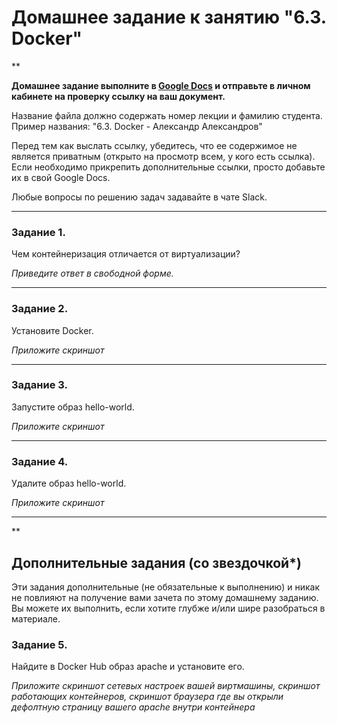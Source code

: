 # Домашнее задание к занятию "6.3. Docker"

**

**Домашнее задание выполните в [Google Docs](https://docs.google.com/) и отправьте в личном кабинете на проверку ссылку на ваш документ.** 

Название файла должно содержать номер лекции и фамилию студента. Пример названия: "6.3. Docker - Александр Александров"

Перед тем как выслать ссылку, убедитесь, что ее содержимое не является приватным (открыто на просмотр всем, у кого есть ссылка). Если необходимо прикрепить дополнительные ссылки, просто добавьте их в свой Google Docs.

Любые вопросы по решению задач задавайте в чате Slack.

---

### Задание 1. 

Чем контейнеризация отличается от виртуализации?

*Приведите ответ в свободной форме.*

---

### Задание 2. 

Установите Docker.

*Приложите скриншот*

---

### Задание 3. 

Запустите образ hello-world.

*Приложите скриншот*

---

### Задание 4. 

Удалите образ hello-world.

*Приложите скриншот*

---

**

## Дополнительные задания (со звездочкой*)
Эти задания дополнительные (не обязательные к выполнению) и никак не повлияют на получение вами зачета по этому домашнему заданию. Вы можете их выполнить, если хотите глубже и/или шире разобраться в материале.

### Задание 5. 

Найдите в Docker Hub образ apache и установите его.

*Приложите скриншот сетевых настроек вашей виртмашины,
скриншот работающих контейнеров,
скриншот браузера где вы открыли дефолтную страницу вашего apache внутри контейнера*
